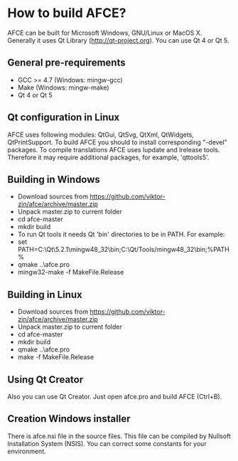 How to build AFCE?
==================

AFCE can be built for Microsoft Windows, GNU/Linux or MacOS X. Generally it uses Qt Library (http://qt-project.org).
You can use Qt 4 or Qt 5.

General pre-requirements
-----------------------
* GCC >= 4.7 (Windows: mingw-gcc)
* Make (Windows: mingw-make)
* Qt 4 or Qt 5


Qt configuration in Linux
-------------------------
AFCE uses following modules: QtGui, QtSvg, QtXml, QtWidgets, QtPrintSupport. To build AFCE you should to install corresponding "-devel" packages. To compile translations AFCE uses lupdate and lrelease tools. Therefore it may require additional packages, for example, 'qttools5'.

Building in Windows
-------------------
* Download sources from https://github.com/viktor-zin/afce/archive/master.zip
* Unpack master.zip to current folder
* cd afce-master
* mkdir build
* To run Qt tools it needs Qt 'bin' directories to be in PATH. For example:
* set PATH=C:\Qt\5.2.1\mingw48_32\bin;C:\Qt/Tools/mingw48_32\bin;%PATH%
* qmake ..\afce.pro
* mingw32-make -f MakeFile.Release

Building in Linux
-----------------
* Download sources from https://github.com/viktor-zin/afce/archive/master.zip
* Unpack master.zip to current folder
* cd afce-master
* mkdir build
* qmake ..\afce.pro
* make -f MakeFile.Release

Using Qt Creator
----------------
Also you can use Qt Creator. Just open afce.pro and build AFCE (Ctrl+B).

Creation Windows installer
--------------------------
There is afce.nsi file in the source files. This file can be compiled by Nullsoft Installation System (NSIS). You can correct some constants for your environment.
